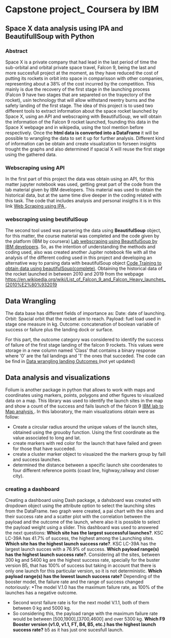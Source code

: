 # Capstone project_ Coursera by IBM

## Space X data analysis using IPA and BeautifullSoup with Python

### Abstract
  Space X is a private company that had lead in the last period of time the sub-orbital and orbital private space travel, Falcon 9, being the last and more succesfull project at the moment, as they have reduced the cost of putting its rockets in orbit into space in comparisson with other companies, representing about a 38% of the cost incurred by the competition. This mainly is due the recovery of the first stage in the launching process (Falcon 9 have two stages that are separeted on the trayectory of the rocket), usin technology that will allow withstand reentry burns and the safety landing of the first stage.
  The idea of this project is to used two different tools to extract information about the space rocket launched by Space X, using an API and webscraping with BeautifulSoup, we will obtain the information of the Falcon 9 rocket launched, founding this data in the Space X webpage and in wikipedia, using the tool mention before respectively.
Once the <b> html data is converted into a DataFrame </b> it will be possible to wrangling the data to set it up for further analysis.
  Different kind of information can be obtain and create visualization to forseen insights trought the graphs and also determined if spacial X will reuse the first stage using the gathered data.

### Webscraping using API
 In the first part of this project the data was obtain using an API, for this matter jupyter notebook was used, getting great part of the code from the lab material given by IBM developers. This material was used to obtain the historical data, but at the same time dive deeper in the coding related with this task. 
 The code that includes analysis and personal insigths it is in this link <a href= 'SpaceX_webscraping.ipynb'> Web Scraping using IPA <a/>. 
### webscraping using beutifulSoup 
  The second tool used was parsering the data using <b>BeautifulSoup</b> object, for this matter, the course material was completed and the code given by the platform (IBM by coursera) <a href='jupyter-labs-webscraping.ipynb'> Lab webscraping using BeautifulSoup by IBM developers</a>.
  So, as the intention of understanding the methods and coding used, also was created another Jupiter notebook file with all the analysis of the different coding used in this project and developing an alternative way to parsing data with beautifulSoup object <a href='SpaceX_Soup.ipynb'> Code Training to obtain data using beautifulSoup(complete)<a/>. Obtaining the historical data of the rocket launched in between 2010 and 2019 from the webpage <link>https://en.wikipedia.org/wiki/List_of_Falcon_9_and_Falcon_Heavy_launches_(2010%E2%80%932019</link>

## Data Wrangling
 The data base has different fields of importance as:
 Date: date of launching.
 Orbit: Spacial orbit that the rocket aim to reach.
 Payload: fuel load used in stage one measure in kg.
 Outcome: concatenation of boolean variable of success or failure plus the landing dock or surface.
 
 For this part, the outcome category was considered to identify the success of failure of the first stage landing of the falcon 9 rockets. This values were storage in a new column named 'Class' that contains a binary response where '0' are the fail landings and '1' the ones that succeded. The code can be find in <a href='https://github.com/crisbpadilla/DataScience_Course/blob/main/labs-jupyter-spacex-Data%20wrangling%20(1).ipynb' > Data wrangling landing Outcomes </a> (not yet updated)
## Data analysis and visualizations

  Folium is another package in python that allows to work with maps and coordinates using markers, points, polygons and other figures to visualized data on a map. This library was used to identify the launch sites in the map and show a count of the success and fails launch of the falcon 9 <a href='https://github.com/crisbpadilla/DataScience_Course/blob/main/lab_jupyter_launch_site_location.jupyterlite.ipynb'> IBM lab to Map analysis </a> . In this laboratory, the main visualizations obtain were as follow:
  * Create a circular radius around the unique values of the launch sites, obtained using the grouoby function. Using the first coordinate as the value associated to long and lat.
  * create markers with red color for the launch that have failed and green for those that have succeded.
  * create a cluster marker object to visuaized the the markers group by faill and success launches.
  * determined the distance between a specific launch site coordenates to four different reference points (coast line, highway,railway and closer city).
### creating a dashboard

  Creating a dashboard using Dash package, a dahsboard was created with dropdown object using the attribute option to select the launching sites from the DataFrame. two graph were created, a pai chart with the sites and their success rate and a scatter plot with the correlation between the payload and the outcome of the launch, where also it is possible to select the payload weight using a slider. This dashboard was used to answered the next questions:
<b>Which site has the largest successful launches?</b>.
KSC LC-39A has 41.7% of success, the highest among the Launching sites.
<b>Which site has the highest launch success rate?</b>.
KSC LC-39A has the largest launch succes with a 76.9% of success.
<b>Which payload range(s) has the highest launch success rate?</b>.
 Considering all the sites, between 300 kg and 5400 kg are the highest success rate, specially for the buster version B5, that has 100% of success but taking in account that there is only one launch for this particular version, so it is not deterministic.
<b>Which payload range(s) has the lowest launch success rate?</b>
 Depending of the booster model, the failure rate and the range of success changed notoriously:
 *The model V.1.0 has the maximum failure rate, as 100% of the launches has a negative outcome.
 * Second worst failure rate is for the next model V.1.1, both of them between 0 kg and 5000 kg.
 * So considering this, the payload range with the maximum failure rate would be between [500,1900],[3700,4600] and over 5300 kg.
<b>Which F9 Booster version (v1.0, v1.1, FT, B4, B5, etc.) has the highest launch success rate?</b>
  b5 as it has just one sucesfull launch.
